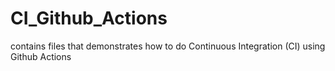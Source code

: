 # CI_Github_Actions
contains files that demonstrates how to do Continuous Integration (CI) using Github Actions
